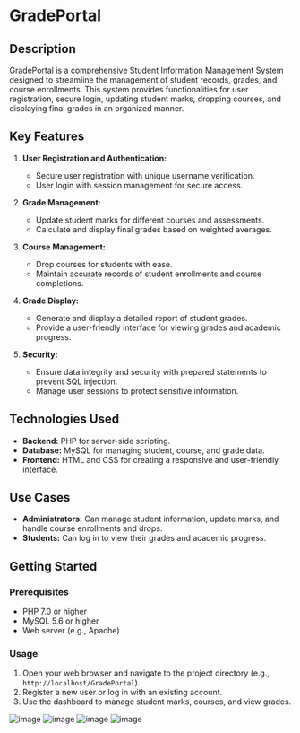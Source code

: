 # GradePortal

## Description

GradePortal is a comprehensive Student Information Management System designed to streamline the management of student records, grades, and course enrollments. This system provides functionalities for user registration, secure login, updating student marks, dropping courses, and displaying final grades in an organized manner.

## Key Features

1. **User Registration and Authentication:**
   - Secure user registration with unique username verification.
   - User login with session management for secure access.

2. **Grade Management:**
   - Update student marks for different courses and assessments.
   - Calculate and display final grades based on weighted averages.

3. **Course Management:**
   - Drop courses for students with ease.
   - Maintain accurate records of student enrollments and course completions.

4. **Grade Display:**
   - Generate and display a detailed report of student grades.
   - Provide a user-friendly interface for viewing grades and academic progress.

5. **Security:**
   - Ensure data integrity and security with prepared statements to prevent SQL injection.
   - Manage user sessions to protect sensitive information.

## Technologies Used

- **Backend:** PHP for server-side scripting.
- **Database:** MySQL for managing student, course, and grade data.
- **Frontend:** HTML and CSS for creating a responsive and user-friendly interface.

## Use Cases

- **Administrators:** Can manage student information, update marks, and handle course enrollments and drops.
- **Students:** Can log in to view their grades and academic progress.

## Getting Started

### Prerequisites

- PHP 7.0 or higher
- MySQL 5.6 or higher
- Web server (e.g., Apache)

### Usage

1. Open your web browser and navigate to the project directory (e.g., `http://localhost/GradePortal`).
2. Register a new user or log in with an existing account.
3. Use the dashboard to manage student marks, courses, and view grades.

![image](https://github.com/nberkyilmaz/Grade-Portal/assets/91981362/3ff3724c-02ba-40ca-9823-4cf24e0f4d29)
![image](https://github.com/nberkyilmaz/Grade-Portal/assets/91981362/46d433b6-907d-4369-b5f5-0b14519042ec)
![image](https://github.com/nberkyilmaz/Grade-Portal/assets/91981362/9ae722fe-a73f-4874-812f-21e4d6a72287)
![image](https://github.com/nberkyilmaz/Grade-Portal/assets/91981362/6357a400-61c8-452d-a8f0-c2f8774831e9)







